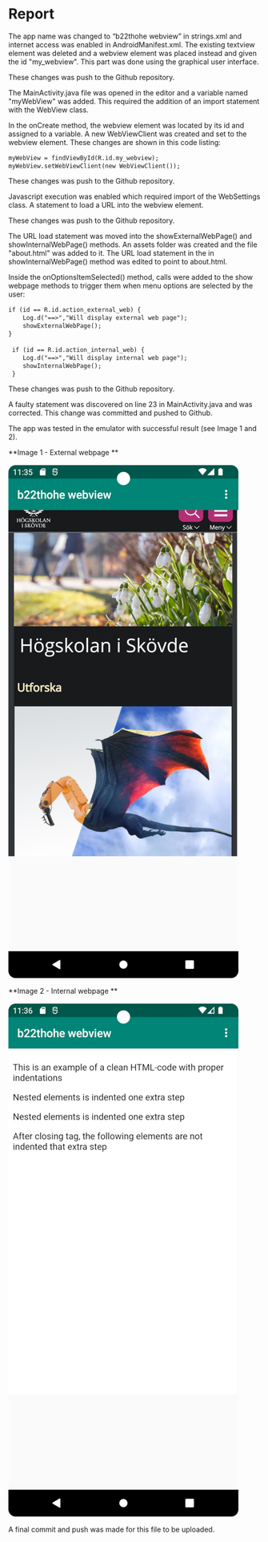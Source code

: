
# Report

The app name was changed to “b22thohe webview” in strings.xml and internet access was enabled in 
AndroidManifest.xml. The existing textview element was deleted and a webview element was placed
instead and given the id "my_webview". This part was done using the graphical user interface.

These changes was push to the Github repository.

The MainActivity.java file was opened in the editor and a variable named "myWebView" was added. This
required the addition of an import statement with the WebView class.

In the onCreate method, the webview element was located by its id and assigned to a variable. A new 
WebViewClient was created and set to the webview element. These changes are shown in this code
listing:

```
myWebView = findViewById(R.id.my_webview);
myWebView.setWebViewClient(new WebViewClient());
```

These changes was push to the Github repository.

Javascript execution was enabled which required import of the WebSettings class. A statement to load
a URL into the webview element.

These changes was push to the Github repository.

The URL load statement was moved into the showExternalWebPage() and showInternalWebPage() methods.
An assets folder was created and the file "about.html" was added to it. The URL load statement in
the in showInternalWebPage() method was edited to point to about.html.

Inside the onOptionsItemSelected() method, calls were added to the show webpage methods to trigger 
them when menu options are selected by the user:

```
if (id == R.id.action_external_web) {
    Log.d("==>","Will display external web page");
    showExternalWebPage();
}

 if (id == R.id.action_internal_web) {
    Log.d("==>","Will display internal web page");
    showInternalWebPage();
 }
```

These changes was push to the Github repository.

A faulty statement was discovered on line 23 in MainActivity.java and was corrected. This change was 
committed and pushed to Github.

The app was tested in the emulator with successful result (see Image 1 and 2).

**Image 1 - External webpage **  <br/><br/>
![image 1](external_webpage.png)



**Image 2 - Internal webpage **  <br/><br/>
![image 2](internal_webpage.png)

A final commit and push was made for this file to be uploaded.
